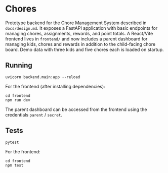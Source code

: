 # Chores

Prototype backend for the Chore Management System described in `docs/design.md`. It exposes a FastAPI application with basic endpoints for managing chores, assignments, rewards, and point totals. A React/Vite frontend lives in `frontend/` and now includes a parent dashboard for managing kids, chores and rewards in addition to the child-facing chore board. Demo data with three kids and five chores each is loaded on startup.

## Running
```
uvicorn backend.main:app --reload
```

For the frontend (after installing dependencies):
```
cd frontend
npm run dev
```

The parent dashboard can be accessed from the frontend using the credentials `parent` / `secret`.

## Tests
```
pytest
```

For the frontend:
```
cd frontend
npm test
```
